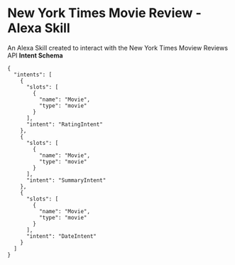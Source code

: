 # New York Times Movie Review - Alexa Skill
An Alexa Skill created to interact with the New York Times Moview Reviews API
**Intent Schema**
```
{
  "intents": [
    {
      "slots": [
        {
          "name": "Movie",
          "type": "movie"
        }
      ],
      "intent": "RatingIntent"
    },
    {
      "slots": [
        {
          "name": "Movie",
          "type": "movie"
        }
      ],
      "intent": "SummaryIntent"
    },
    {
      "slots": [
        {
          "name": "Movie",
          "type": "movie"
        }
      ],
      "intent": "DateIntent"
    }
  ]
}
```
